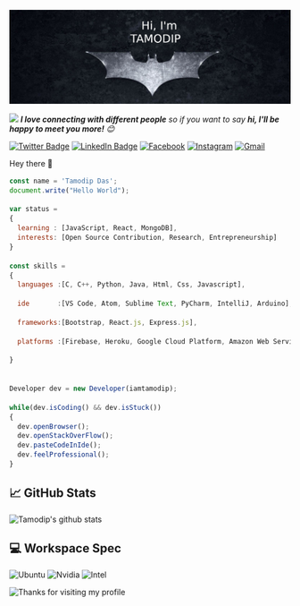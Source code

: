 [![Tamodip's GitHub Banner](./assets/banner.png)](https://www.tamodipdas.ml/)

<img src="https://media.giphy.com/media/LnQjpWaON8nhr21vNW/giphy.gif" width="40"> <em><b>I love connecting with different people</b> so if you want to say <b>hi, I'll be happy to meet you more!</b> :blush:</em>

<!-- Your badges -->

[![Twitter Badge](https://img.shields.io/badge/Twitter-informational?style=flat&logo=twitter&logoColor=white&color=1DA1F2)](https://twitter.com/iam_tamodip)
[![LinkedIn Badge](https://img.shields.io/badge/LinkedIn-informational?style=flat&logo=linkedin&logoColor=white&color=0077b5)](https://www.linkedin.com/in/iamtamodip//)
[![Facebook](https://img.shields.io/badge/Facebook-2962FF?style=for-the-badge&logo=facebook&logoColor=white)](https://www.facebook.com/iamtamodip)
[![Instagram](https://img.shields.io/badge/Instagram-%230A0A0A.svg?&style=for-the-badge&logo=instagram&logoColor=white)](https://www.instagram.com/tamodip_221b/)
[![Gmail](https://img.shields.io/badge/Gmail-BB001B?style=flat&logo=Gmail&logoColor=white)](mailto:iamtamodip@gmail.com)

Hey there 👋

```js
const name = 'Tamodip Das';
document.write("Hello World");

var status =
{
  learning : [JavaScript, React, MongoDB],
  interests: [Open Source Contribution, Research, Entrepreneurship]
}

const skills =
{
  languages :[C, C++, Python, Java, Html, Css, Javascript],

  ide       :[VS Code, Atom, Sublime Text, PyCharm, IntelliJ, Arduino],

  frameworks:[Bootstrap, React.js, Express.js],

  platforms :[Firebase, Heroku, Google Cloud Platform, Amazon Web Services],

}


Developer dev = new Developer(iamtamodip);

while(dev.isCoding() && dev.isStuck())
{
  dev.openBrowser();
  dev.openStackOverFlow();
  dev.pasteCodeInIde();
  dev.feelProfessional();
}
```

## &#x1f4c8; GitHub Stats

<!-- [![Top Langs](https://github-readme-stats.vercel.app/api/top-langs/?username=iamtamodip&theme=algolia&&layout=compact&langs_count=5)](https://github.com/anuraghazra/github-readme-stats) -->

![Tamodip's github stats](https://github-readme-stats.vercel.app/api?username=iamtamodip&theme=algolia)

## 💻 Workspace Spec

![Ubuntu](https://img.shields.io/badge/Ubuntu-dd4814?style=for-the-badge&logo=Ubuntu&logoColor=white)
![Nvidia](https://img.shields.io/badge/NVIDIA-GTX1650-76B900?style=for-the-badge&logo=nvidia&logoColor=white)
![Intel](https://img.shields.io/badge/Intel-Core_i5_10th-0071C5?style=for-the-badge&logo=intel&logoColor=white)

<img height="120" alt="Thanks for visiting my profile" width="100%" src="https://github.com/dibyendu415/dibyendu415/blob/master/marquee.svg" />
